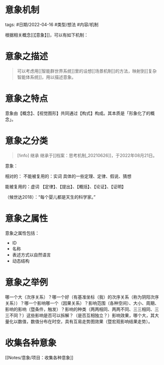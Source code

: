 # 意象机制



tags: #日期/2022-04-16 #类型/想法 #内容/机制 

根据相关概念[[【意象】]]，可以有如下机制：

# 意象之描述

> 可以考虑用[[智能群世界系统]]里的设想[[场景机制]]的方法，映射到[[复杂智能体系统]]，用以描述意象。


# 意象之特点



意象由【概念】、【视觉图形】共同通过【构式】构成。其本质是「形象化了的概念」。

# 意象之分类

> [!info] 继承
> 继承于[[档案：思考机制_20210626]]，于2022年08月21日。



意象：

相对的：
不能被复用的：实词
	具体的一些定理、定律、假说、猜想

能被复用的：虚词
	【定律】、【提出】、【概括】、【论证】、【证明】

（候世达2018）：“每个婴儿都是天生的科学家。”

# 意象之属性





意象之属性包括：
- ID
- 名称
- 表述方式以自然语言
- 动态结构

# 意象之举例

哪一个大（次序关系）？哪一个好（有基准坐标（我）的次序关系（称为阴阳次序关系））？哪一个影响哪一个（因果关系）？影响范围（各种空间）、大小、周期、影响的影响（暨条件，触发）？影响的种类（两两相同、两两不同、三三相同、三三不同？）这些影响是否可以拆解？（是否互相独立？）影响效果，哪个大，其大量化以数值，数值分布在时空，具有互易走势图效果（暨宏观影响结果走势）。


# 收集各种意象


[[Notes/意象/项目：收集各种意象]]


